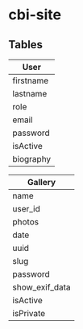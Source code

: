 # cbi-site

## Tables

| **User**  |
|-----------|
| firstname |
| lastname  |
| role      |
| email      |
| password      |
| isActive      |
| biography      |

| **Gallery**  |
|-----------|
| name |
| user_id  |
| photos   |
| date     |
| uuid      |
| slug      |
| password      |
| show_exif_data      |
| isActive      |
| isPrivate      |
